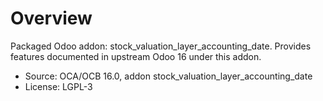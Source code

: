# Overview

Packaged Odoo addon: stock_valuation_layer_accounting_date. Provides features documented in upstream Odoo 16 under this addon.

- Source: OCA/OCB 16.0, addon stock_valuation_layer_accounting_date
- License: LGPL-3

